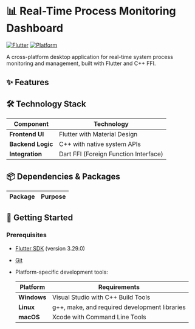 # 📊 Real-Time Process Monitoring Dashboard
[![Flutter](https://img.shields.io/badge/Flutter-3.29.0+-blue.svg)](https://flutter.dev/)
[![Platform](https://img.shields.io/badge/Platform-Windows%20%7C%20macOS%20%7C%20Linux-lightgrey.svg)](https://flutter.dev)

A cross-platform desktop application for real-time system process monitoring and management, built with Flutter and C++ FFI.

## ✨ Features

## 🛠️ Technology Stack

| Component | Technology |
|-----------|------------|
| **Frontend UI** | Flutter with Material Design |
| **Backend Logic** | C++ with native system APIs |
| **Integration** | Dart FFI (Foreign Function Interface) |

## 📦 Dependencies & Packages
| Package | Purpose |
|---------|---------|


## 🚀 Getting Started

### Prerequisites

- [Flutter SDK](https://flutter.dev/docs/get-started/install) (version 3.29.0)
- [Git](https://git-scm.com/downloads)
- Platform-specific development tools:

  | Platform | Requirements |
  |----------|--------------|
  | **Windows** | Visual Studio with C++ Build Tools |
  | **Linux** | g++, make, and required development libraries |
  | **macOS** | Xcode with Command Line Tools |
